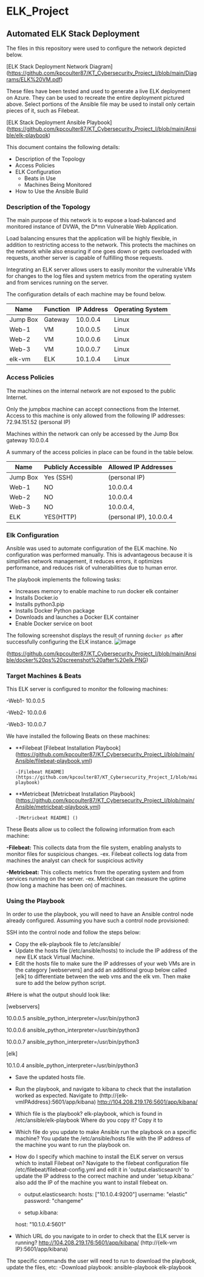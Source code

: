 # ELK_Project
## Automated ELK Stack Deployment

The files in this repository were used to configure the network depicted below.

[ELK Stack Deployment Network Diagram] (https://github.com/kpcoulter87/KT_Cybersecurity_Project_I/blob/main/Diagrams/ELK%20VM.pdf)

These files have been tested and used to generate a live ELK deployment on Azure. They can be used to recreate the entire deployment pictured above. Select portions of the Ansible file may be used to install only certain pieces of it, such as Filebeat.

[ELK Stack Deployment Ansible Playbook] (https://github.com/kpcoulter87/KT_Cybersecurity_Project_I/blob/main/Ansible/elk-playbook)

This document contains the following details:
- Description of the Topology
- Access Policies
- ELK Configuration
  - Beats in Use
  - Machines Being Monitored
- How to Use the Ansible Build


### Description of the Topology

The main purpose of this network is to expose a load-balanced and monitored instance of DVWA, the D*mn Vulnerable Web Application.

Load balancing ensures that the application will be highly flexible, in addition to restricting access to the network. This protects the machines on the network while also ensuring if one goes down or gets overloaded with requests, another server is capable of fulfilling those requests. 

Integrating an ELK server allows users to easily monitor the vulnerable VMs for changes to the log files and system metrics from the operating system and from services running on the server.

The configuration details of each machine may be found below.


| Name 	   | Function | IP Address | Operating System |
|----------|----------|----------  |------------------|
| Jump Box | Gateway  | 10.0.0.4   |   Linux        	|
| Web-1	   |   VM     | 10.0.0.5   |   Linux          |
| Web-2	   |   VM     | 10.0.0.6   |   Linux          |
| Web-3	   |   VM     | 10.0.0.7   |   Linux          |
| elk-vm	 |   ELK    | 10.1.0.4   |   Linux          |

### Access Policies

The machines on the internal network are not exposed to the public Internet.

Only the jumpbox machine can accept connections from the Internet. Access to this machine is only allowed from the following IP addresses:
72.94.151.52 (personal IP)

Machines within the network can only be accessed by the Jump Box gateway 10.0.0.4

A summary of the access policies in place can be found in the table below.

| Name     | Publicly Accessible | Allowed IP Addresses        |
|----------|---------------------|-----------------------------|
| Jump Box | Yes (SSH)           | (personal IP)                 |
| Web-1    | NO                  | 10.0.0.4|
| Web-2    | NO                  | 10.0.0.4|
| Web-3    | NO                  | 10.0.0.4,|
| ELK      | YES(HTTP)           | (personal IP), 10.0.0.4       |


### Elk Configuration

Ansible was used to automate configuration of the ELK machine. No configuration was performed manually. This is advantageous because it is simplifies network management, it reduces errors, it optimizes performance, and reduces risk of vulnerabilities due to human error.  

The playbook implements the following tasks:
- Increases memory to enable machine to run docker elk container
- Installs Docker.io
- Installs python3.pip
- Installs Docker Python package
- Downloads and launches a Docker ELK container 
- Enable Docker service on boot

The following screenshot displays the result of running `docker ps` after successfully configuring the ELK instance.
![image](https://user-images.githubusercontent.com/79668665/110838761-d8317500-8270-11eb-8c25-e67b8ff83c95.png)

(https://github.com/kpcoulter87/KT_Cybersecurity_Project_I/blob/main/Ansible/docker%20ps%20screenshot%20after%20elk.PNG)

### Target Machines & Beats
This ELK server is configured to monitor the following machines:

  -Web1- 10.0.0.5
  
  -Web2- 10.0.0.6

  -Web3- 10.0.0.7

We have installed the following Beats on these machines:

- **Filebeat [Filebeat Installation Playbook] (https://github.com/kpcoulter87/KT_Cybersecurity_Project_I/blob/main/Ansible/filebeat-playbook.yml)

      -[Filebeat README] (https://github.com/kpcoulter87/KT_Cybersecurity_Project_I/blob/main/Ansible/README_filebeat-playbook)
   
   
- **Metricbeat [Metricbeat Installation Playbook] (https://github.com/kpcoulter87/KT_Cybersecurity_Project_I/blob/main/Ansible/metricbeat-playbook.yml)
  
      -[Metricbeat README] ()
  
  

These Beats allow us to collect the following information from each machine:

**-Filebeat:** This collects data from the file system, enabling analysts to monitor files for suspicious changes. 
  -ex. Filebeat collects log data from machines the analyst can check for suspicious activity


**-Metricbeat:** This collects metrics from the operating system and from services running on the server. 
  -ex. Metricbeat can measure the uptime (how long a machine has been on) of machines. 
  

### Using the Playbook
In order to use the playbook, you will need to have an Ansible control node already configured. Assuming you have such a control node provisioned:

SSH into the control node and follow the steps below:
- Copy the elk-playbook file to /etc/ansible/ 
- Update the hosts file (/etc/ansible/hosts) to include the IP address of the new ELK stack Virtual Machine. 
- Edit the hosts file to make sure the IP addresses of your web VMs are in the category [webservers] and add an additional group below called [elk] to differentiate between the web vms and the elk vm. Then make sure to add the below python script. 

#Here is what the output should look like: 

 [webservers]
 
10.0.0.5 ansible_python_interpreter=/usr/bin/python3

10.0.0.6 ansible_python_interpreter=/usr/bin/python3

10.0.0.7 ansible_python_interpreter=/usr/bin/python3

 [elk]

10.1.0.4 ansible_python_interpreter=/usr/bin/python3


  - Save the updated hosts file. 
  
  - Run the playbook, and navigate to kibana to check that the installation worked as expected. Navigate to (http://{elk-vmIPAddress}:5601/app/kibana) http://104.208.219.176:5601/app/kibana/

- Which file is the playbook? elk-playbook, which is found in /etc/ansible/elk-playbook Where do you copy it? Copy it to 

- Which file do you update to make Ansible run the playbook on a specific machine? You update the /etc/ansible/hosts file with the IP address of the machine you want to run the playbook on. 

- How do I specify which machine to install the ELK server on versus which to install Filebeat on? Navigate to the filebeat configuration file /etc/filebeat/filebeat-config.yml and edit it in 'output.elasticsearch' to update the IP address to the correct machine and under 'setup.kibana:' also add the IP of the machine you want to install filebeat on.
    - output.elasticsearch:
    hosts: ["10.1.0.4:9200"]
    username: "elastic"
    password: "changeme"
    
    - setup.kibana:
    
    host: "10.1.0.4:5601"

- Which URL do you navigate to in order to check that the ELK server is running? http://104.208.219.176:5601/app/kibana/ (http://{elk-vm IP}:5601/app/kibana)


The specific commands the user will need to run to download the playbook, update the files, etc:
  -Download playbook: ansible-playbook elk-playbook
